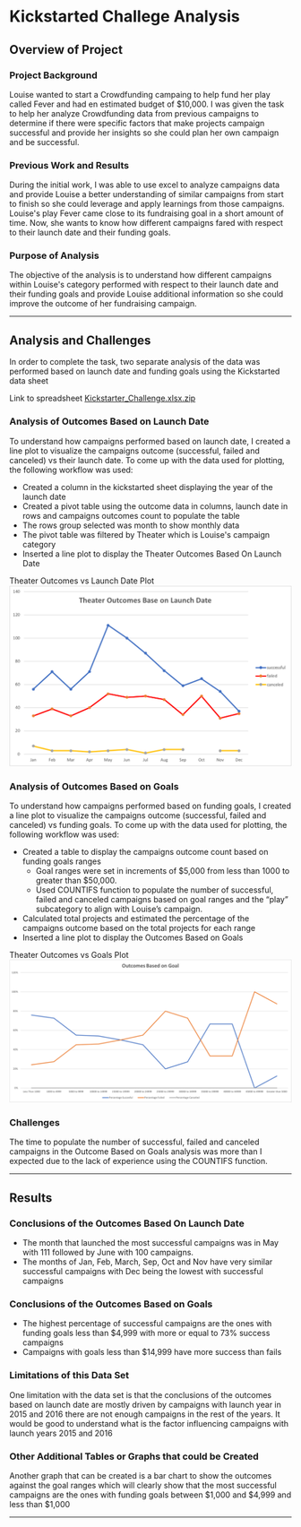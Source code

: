 # Kickstarted Challege Analysis

## Overview of Project

### Project Background
Louise wanted to start a Crowdfunding campaing to help fund her play called Fever and had en estimated budget of $10,000. I was given the task to help her analyze Crowdfunding data from previous campaigns to determine if there were specific factors that make projects campaign successful and provide her insights so she could plan her own campaign and be successful.
### Previous Work and Results
During the initial work, I was able to use excel to analyze campaigns data and provide Louise a better understanding of similar campaigns from start to finish so she could leverage and apply learnings from those campaigns. Louise's play Fever came close to its fundraising goal in a short amount of time. Now, she wants to know how different campaigns fared with respect to their launch date and their funding goals.
### Purpose of Analysis
The objective of the analysis is to understand how different campaigns within Louise's category performed with respect to their launch date and their funding goals and provide Louise additional information so she could improve the outcome of her fundraising campaign.

---
## Analysis and Challenges
In order to complete the task, two separate analysis of the data was performed based on launch date and funding goals using the Kickstarted data sheet 

Link to spreadsheet
[Kickstarter_Challenge.xlsx.zip](Challenge/Kickstarter_Challenge.xlsx.zip)

### Analysis of Outcomes Based on Launch Date
To understand how campaigns performed based on launch date, I created a line plot to visualize the campaigns outcome (successful, failed and canceled) vs their launch date.
To come up with the data used for plotting, the following workflow was used:
* Created a column in the kickstarted sheet displaying the year of the launch date
* Created a pivot table using the outcome data in columns, launch date in rows and campaigns outcomes count to populate the table
* The rows group selected was month to show monthly data
* The pivot table was filtered by Theater which is Louise's campaign category
* Inserted a line plot to display the Theater Outcomes Based On Launch Date

Theater Outcomes vs Launch Date Plot
![](Theater_Outcomes_vs_Launch.png)

### Analysis of Outcomes Based on Goals
To understand how campaigns performed based on funding goals, I created a line plot to visualize the campaigns outcome (successful, failed and canceled) vs funding goals.
To come up with the data used for plotting, the following workflow was used:
* Created a table to display the campaigns outcome count based on funding goals ranges
  * Goal ranges were set in increments of $5,000 from less than 1000 to greater than $50,000.
  * Used COUNTIFS function to populate the number of successful, failed and canceled campaigns based on goal ranges and the “play” subcategory to align with Louise’s campaign.
* Calculated total projects and estimated the percentage of the campaigns outcome based on the total projects for each range
* Inserted a line plot to display the Outcomes Based on Goals

Theater Outcomes vs Goals Plot
![](Outcomes_vs_Goals.png)

### Challenges
The time to populate the number of successful, failed and canceled campaigns in the Outcome Based on Goals analysis was more than I expected due to the lack of experience using the COUNTIFS function.

---
## Results

### Conclusions of the Outcomes Based On Launch Date
* The month that launched the most successful campaigns was in May with 111 followed by June with 100 campaigns.
* The months of Jan, Feb, March, Sep, Oct and Nov have very similar successful campaigns with Dec being the lowest with successful campaigns

### Conclusions of the Outcomes Based on Goals
* The highest percentage of successful campaigns are the ones with funding goals less than $4,999 with more or equal to 73% success campaigns
* Campaigns with goals less than $14,999 have more success than fails

### Limitations of this Data Set
One limitation with the data set is that the conclusions of the outcomes based on launch date are mostly driven by campaigns with launch year in 2015 and 2016 there are not enough campaigns in the rest of the years. It would be good to understand what is the factor influencing campaigns with launch years 2015 and 2016

### Other Additional Tables or Graphs that could be Created
Another graph that can be created is a bar chart to show the outcomes against the goal ranges which will clearly show that the most successful campaigns are the ones with funding goals between $1,000 and $4,999 and less than $1,000

---
















